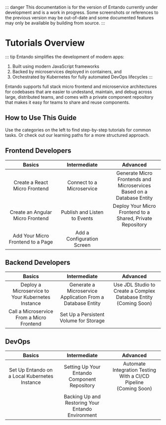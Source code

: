 ::: danger
This documentation is for the version of Entando currently under development and is a work in progress. 
Some screenshots or references to the previous version may be out-of-date and some documented features may 
only be available by building from source.
:::

# Tutorials Overview

::: tip Entando simplifies the development of modern apps:

1. Built using modern JavaScript frameworks
2. Backed by microservices deployed in containers, and
3. Orchestrated by Kubernetes for fully automated DevOps lifecycles
:::

Entando supports full stack micro frontend and microservice architectures for codebases that are easier to undestand, maintain, and debug across large, distributed teams, and comes with a private component repository that makes it easy for teams to share and reuse components.

## How to Use This Guide

Use the categories on the left to find step-by-step tutorials for common tasks. Or check out our learning paths for a more structured approach.

## Frontend Developers

<style>
table th:first-of-type {
    width: 33%;
}
table th:nth-of-type(2) {
    width: 33%;
}
table th:nth-of-type(3) {
    width: 34%;
}
</style>

| Basics | Intermediate | Advanced
| :-: | :-: | :-:
| Create a React Micro Frontend | Connect to a Microservice | Generate Micro Frontends and Microservices Based on a Database Entity
| Create an Angular Micro Frontend | Publish and Listen to Events | Deploy Your Micro Frontend to a Shared, Private Repository
| Add Your Micro Frontend to a Page | Add a Configuration Screen |

## Backend Developers

| Basics | Intermediate | Advanced
| :-: | :-: | :-:
| Deploy a Microservice to Your Kubernetes Instance | Generate a Microservice Application From a Database Entity | Use JDL Studio to Create a Complex Database Entity (Coming Soon)
| Call a Microservice From a Micro Frontend | Set Up a Persistent Volume for Storage | 

## DevOps

| Basics | Intermediate | Advanced
| :-: | :-: | :-:
| Set Up Entando on a Local Kubernetes Instance | Setting Up Your Entando Component Repository | Automate Integration Testing With a CI/CD Pipeline <br> (Coming Soon)
|  | Backing Up and Restoring Your Entando Environment | 
